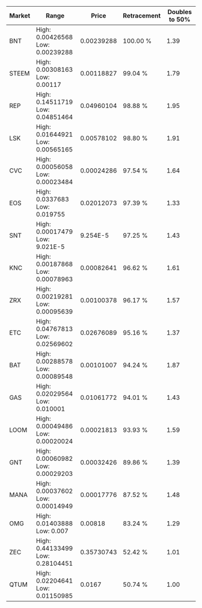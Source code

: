 | Market | Range | Price| Retracement | Doubles to 50% |
| --- | --- | --- | --- | --- |
| BNT | High: 0.00426568<br />Low: 0.00239288 | 0.00239288 | 100.00 % | 1.39 |
| STEEM | High: 0.00308163<br />Low: 0.00117 | 0.00118827 | 99.04 % | 1.79 |
| REP | High: 0.14511719<br />Low: 0.04851464 | 0.04960104 | 98.88 % | 1.95 |
| LSK | High: 0.01644921<br />Low: 0.00565165 | 0.00578102 | 98.80 % | 1.91 |
| CVC | High: 0.00056058<br />Low: 0.00023484 | 0.00024286 | 97.54 % | 1.64 |
| EOS | High: 0.0337683<br />Low: 0.019755 | 0.02012073 | 97.39 % | 1.33 |
| SNT | High: 0.00017479<br />Low: 9.021E-5 | 9.254E-5 | 97.25 % | 1.43 |
| KNC | High: 0.00187868<br />Low: 0.00078963 | 0.00082641 | 96.62 % | 1.61 |
| ZRX | High: 0.00219281<br />Low: 0.00095639 | 0.00100378 | 96.17 % | 1.57 |
| ETC | High: 0.04767813<br />Low: 0.02569602 | 0.02676089 | 95.16 % | 1.37 |
| BAT | High: 0.00288578<br />Low: 0.00089548 | 0.00101007 | 94.24 % | 1.87 |
| GAS | High: 0.02029564<br />Low: 0.010001 | 0.01061772 | 94.01 % | 1.43 |
| LOOM | High: 0.00049486<br />Low: 0.00020024 | 0.00021813 | 93.93 % | 1.59 |
| GNT | High: 0.00060982<br />Low: 0.00029203 | 0.00032426 | 89.86 % | 1.39 |
| MANA | High: 0.00037602<br />Low: 0.00014949 | 0.00017776 | 87.52 % | 1.48 |
| OMG | High: 0.01403888<br />Low: 0.007 | 0.00818 | 83.24 % | 1.29 |
| ZEC | High: 0.44133499<br />Low: 0.28104451 | 0.35730743 | 52.42 % | 1.01 |
| QTUM | High: 0.02204641<br />Low: 0.01150985 | 0.0167 | 50.74 % | 1.00 |
